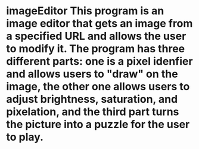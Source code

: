 imageEditor
This program is an image editor that gets an image from a specified URL and allows the user to modify it. 
The program has three different parts: one is a pixel idenfier and allows users to "draw" on the image, the other one allows users to adjust brightness, saturation, and pixelation, and the third part turns the picture into a puzzle for the user to play.
===========
